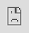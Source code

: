 ```yaml
---
title: "ELIS Masterclass: Diagnosing Students’ Learning Needs"
permalink: /elis-masterclass-diagnosing-students-learning-needs/
variant: tiptap
description: ""
third_nav_title: View
---
```

<p></p>
<div class="isomer-image-wrapper">
<img style="width: 100%" height="auto" width="100%" alt="" src="/images/masterclass.png">
</div>
<p></p>
<p></p>
<div class="iframe-wrapper">
<iframe style="position:absolute;top:0;left:0;width:100%;height:100%;" allowfullscreen="true" frameborder="0" src="https://player.vimeo.com/video/451938413?h=3b4275c3e0&amp;badge=0&amp;autopause=0&amp;player_id=0&amp;app_id=58479"></iframe>
</div>
<p></p>